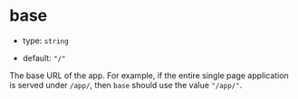 # base

* type: `string`

* default: `"/"`

The base URL of the app. For example, if the entire single page application is served under `/app/`, then `base` should use the value `"/app/"`.
